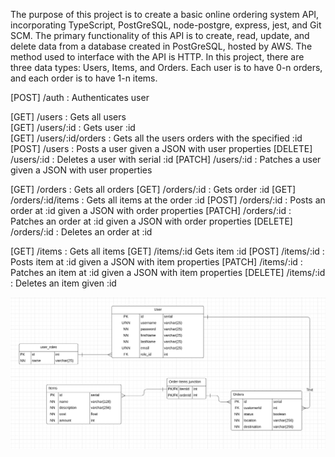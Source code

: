 The purpose of this project is to create a basic online ordering system API, incorporating TypeScript, PostGreSQL, node-postgre, express, jest, and Git SCM. The primary functionality of this API is to create, read, update, and delete data from a database created in PostGreSQL, hosted by AWS. The method used to interface with the API is HTTP. In this project, there are three data types: Users, Items, and Orders. Each user is to have 0-n orders, and each order is to have 1-n items.

[POST] /auth : Authenticates user

[GET] /users : Gets all users <br />
[GET] /users/:id : Gets user :id  <br />
[GET] /users/:id/orders : Gets all the users orders with the specified :id <br />
[POST] /users : Posts a user given a JSON with user properties
[DELETE] /users/:id : Deletes a user with serial :id
[PATCH] /users/:id : Patches a user given a JSON with user properties

[GET] /orders : Gets all orders
[GET] /orders/:id : Gets order :id
[GET] /orders/:id/items : Gets all items at the order :id
[POST] /orders/:id : Posts an order at :id given a JSON with order properties
[PATCH] /orders/:id : Patches an order at :id given a JSON with order properties
[DELETE] /orders/:id : Deletes an order at :id

[GET] /items : Gets all items
[GET] /items/:id Gets item :id
[POST] /items/:id : Posts item at :id given a JSON with item properties
[PATCH] /items/:id : Patches an item at :id given a JSON with item properties
[DELETE] /items/:id : Deletes an item given :id

![](images/ER_diagram6.png)


